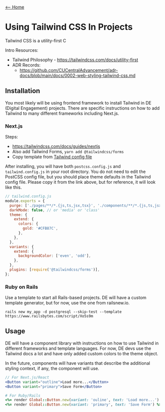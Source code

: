[<-- Home](/readme.md)

# Using Tailwind CSS In Projects

Tailwind CSS is a utility-first C

Intro Resources:

- Tailwind Philosophy - https://tailwindcss.com/docs/utility-first
- ADR Records:
    - https://github.com/CUCentralAdvancement/adr-docs/blob/main/docs/0002-web-styling-tailwind-css.md

## Installation

You most likely will be using frontend framework to install Tailwind in DE (Digital Engagement)
projects. There are specific instructions on how to add Tailwind to many different frameworks
including Next.js.

### Next.js

Steps:

- https://tailwindcss.com/docs/guides/nextjs
- Also add Tailwind Forms, `yarn add @tailwindcss/forms`
- Copy template from [Tailwind config file](/templates/tailwind/tailwind.config.js)

After installing, you will have both `postcss.config.js` and `tailwind.config.js` in your root
directory. You do not need to edit the PostCSS config file, but you should place theme defaults in
the Tailwind config file. Please copy it from the link above, but for reference, it will look like
this.

```js
// tailwind.config.js
module.exports = {
  purge: ['./pages/**/*.{js,ts,jsx,tsx}', './components/**/*.{js,ts,jsx,tsx}'],
  darkMode: false, // or 'media' or 'class'
  theme: {
    extend: {
      colors: {
        gold: '#CFB87C',
      },
    },
  },
  variants: {
    extend: {
      backgroundColor: ['even', 'odd'],
    },
  },
  plugins: [require('@tailwindcss/forms')],
};
```

### Ruby on Rails

Use a template to start all Rails-based projects. DE will have a custom template generator, but for
now, use the one from railsnew.io.

```
rails new my_app -d postgresql --skip-test --template https://www.railsbytes.com/script/Xo5s9m
```

## Usage

DE will have a component library with instructions on how to use Tailwind in different frameworks
and template languages. For now, DE devs use the Tailwind docs a lot and have only added custom
colors to the theme object.

In the future, components will have variants that describe the additional styling context, if any,
the component will use.

```jsx
// For Next.js/React
<Button variant="outline">Load more...</Button>
<Button variant="primary">Save Form</Button>
```

```ruby
# For Ruby/Rails
<%= render Global::Button.new(variant: 'ouline', text: 'Load more...') %>
<%= render Global::Button.new(variant: 'primary', text: 'Save Form') %>
```
